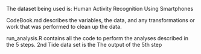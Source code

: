 The dataset being used is: Human Activity Recognition Using Smartphones

CodeBook.md describes the variables, the data, and any transformations or work that was performed to clean up the data.

run_analysis.R contains all the code to perform the analyses described in the 5 steps. 
2nd Tide data set is the The output of the 5th step 